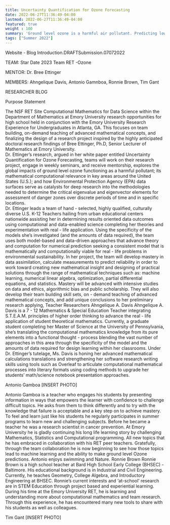 ```yaml
---
title: Uncertainty Quantification for Ozone Forecasting
date: 2022-06-27T11:36:49-04:00
lastmod: 2022-06-27T11:36:49-04:00
featured: true
weight : 100
summary: 'Ground level ozone is a harmful air pollutant. Predicting low-level ozone can inform air quality forecasts and help people determine which outside activities are safe. Functional linear regression models have recently shown their ability to predict low levels of ozone. In this project, we will study functional models based on bivariate splines over triangulation to approximate the spatially distributed ozone measurements on a surface. We will focus not just on computing a forecast but also on quantifying the uncertainty associated with our predictions.'
tags: ["Summer 2022"]
---
```

Website - Blog Introduction.DRAFTSubmission.07072022

TEAM:		Star Date 2023 Team RET -Ozone

MENTOR:	Dr. Bree Ettinger

MEMBERS: 	Ahngelique Davis, Antonio Gamnboa, Ronnie Brown, Tim Gant

RESEARCHER BLOG

Purpose Statement

The NSF RET Site Computational Mathematics for Data Science within the Department of Mathematics at Emory University research opportunities for high school held in conjunction with the Emory University Research Experience for Undergraduates in Atlanta, GA. This focuses on team building, on-demand teaching of advanced mathematical concepts, and finalizing the design of a research project inspired by the highly anticipated doctoral research findings of Bree Ettinger, Ph.D, Senior Lecturer of Mathematics at Emory University.  
Dr. Ettinger’s research, argued in her white paper entitled Uncertainty Quantification for Ozone Forecasting, teams will work on their research project, engage in weekly seminars, and receive mentorship, explores the global impacts of ground level ozone functioning as a harmful pollutant; its mathematical computational relevance in key areas around the United States (U.S.); and how Environmental Protection Agency (EPA) data surfaces serve as catalysts for deep research into the methodologies needed to determine the critical eigenvalue and eigenvector elements for assessment of danger zones over discrete periods of time and in specific locations.  
Dr. Ettinger leads a team of hand - selected, highly qualified, culturally diverse U.S. K-12 Teachers hailing from urban educational centers nationwide assisting her in determining results oriented data outcomes using computational and data-enabled science completing her theories and experimentation with real - life application. Using the specificity of the models she’s investigated (and the amounts of data required), the team uses both model-based and data-driven approaches that advance theory and computation for numerical prediction seeking a consistent model that is mathematically and computationally viable for real - life problems in environmental sustainability. 
In her project, the team will develop mastery in data assimilation, calculate measurements to predict reliability in order to work toward creating new mathematical insight and designing of practical solutions through the range of mathematical techniques such as: machine learning, numerical linear algebra, optimization, partial differential equations, and statistics.  Mastery will be advanced with intensive studies on data and ethics, algorithmic bias and public scholarship.  They will also develop their team building skill sets, on - demand teaching of advanced mathematical concepts, and add unique conclusions to her preliminary research applying, 
Teacher Researchers
Ahngelique A. Davis 
Ahngelique A. Davis is a 7 - 12 Mathematics & Special Education Teacher integrating S.T.E.A.M. principles of higher order thinking to advance the real - life application of student theoretical mathematics.  Currently, a graduate student completing her Master of Science at the University of Pennsylvania, she’s translating the computational mathematics knowledge from its pure elements into a functional thought - process blending the vast number of approaches in this area through the specificity of the model and the amounts of data required for design learning within her classrooms.  Under Dr. Ettinger’s tutelage, Ms. Davis is honing her advanced mathematical calculations translations and strengthening her software research writing skills using tools such as Overleaf to articulate computational mathematical processes into literary formats using coding methods to upgrade her students’ math/science notebook presentation approaches.

Antonio Gamboa
[INSERT PHOTO]

Antonio Gamboa is a teacher who engages his students by presenting information in ways that empowers the learner with confidence to challenge difficult topics. He asks from them to think differently and to try with the knowledge that failure is acceptable and a key step on to achieve mastery. To feel and learn just like his students he regularly participates in summer programs to learn new and challenging subjects.  Before he became a teacher he was a research scientist in cancer prevention. At Emory University he is gladly continuing his long life learning story by challenging Mathematics, Statistics and Computational programming. All new topics that he has embraced in collaboration with his RET peer teachers. Gratefully, through the team collaboration he is now beginning to see how those topics lead to machine learning and the ability to make ground level Ozone predictions. Antonio enjoys swimming and Nature.
Ronnie Brown 
Ronnie Brown is a high school teacher at Bard High School Early College (BHSEC) - Baltimore. His educational background is in Industrial and Civil Engineering. Currently, he teaches Geometry, College Algebra, and Introductory Engineering at BHSEC. Ronnie’s current interests and ‘at-school’ research are in STEM Education through project based and experiential learning. During his time at the Emory University RET, he is learning and understanding more about computational mathematics and team research. Through this experience, he has encountered many new tools to share with his students as well as colleagues.



Tim  Gant 
[INSERT PHOTO]





